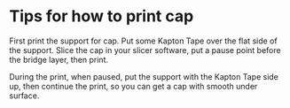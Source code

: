 # Tips for how to print cap

First print the support for cap. Put some Kapton Tape over the flat side of the support. Slice the cap in your slicer software, put a pause point before the bridge layer, then print.

During the print, when paused, put the support with the Kapton Tape side up, then continue the print, so you can get a cap with smooth under surface.


